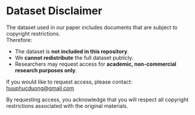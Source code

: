 # Dataset Disclaimer

The dataset used in our paper includes documents that are subject to copyright restrictions.  
Therefore:

- The dataset is **not included in this repository**.  
- We **cannot redistribute** the full dataset publicly.  
- Researchers may request access for **academic, non-commercial research purposes only**.  

If you would like to request access, please contact: [huuphucduong@gmail.com](mailto:huuphucduong@gmail.com)

By requesting access, you acknowledge that you will respect all copyright restrictions associated with the original materials.